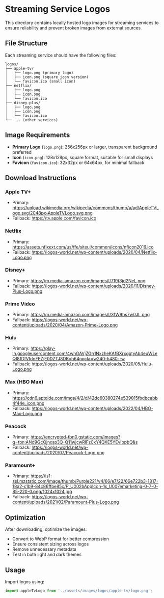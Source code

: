 # Streaming Service Logos

This directory contains locally hosted logo images for streaming services to ensure reliability and prevent broken images from external sources.

## File Structure

Each streaming service should have the following files:
```
logos/
├── apple-tv/
│   ├── logo.png (primary logo)
│   ├── icon.png (square icon version)
│   └── favicon.ico (small icon)
├── netflix/
│   ├── logo.png
│   ├── icon.png
│   └── favicon.ico
├── disney-plus/
│   ├── logo.png
│   ├── icon.png
│   └── favicon.ico
└── ... (other services)
```

## Image Requirements

- **Primary Logo** (`logo.png`): 256x256px or larger, transparent background preferred
- **Icon** (`icon.png`): 128x128px, square format, suitable for small displays
- **Favicon** (`favicon.ico`): 32x32px or 64x64px, for minimal fallback

## Download Instructions

### Apple TV+
- Primary: https://upload.wikimedia.org/wikipedia/commons/thumb/a/ad/AppleTVLogo.svg/2048px-AppleTVLogo.svg.png
- Fallback: https://tv.apple.com/favicon.ico

### Netflix
- Primary: https://assets.nflxext.com/us/ffe/siteui/common/icons/nficon2016.ico
- Fallback: https://logos-world.net/wp-content/uploads/2020/04/Netflix-Logo.png

### Disney+
- Primary: https://m.media-amazon.com/images/I/719t3jd2NeL.png
- Fallback: https://logos-world.net/wp-content/uploads/2020/11/Disney-Plus-Logo.png

### Prime Video
- Primary: https://m.media-amazon.com/images/I/31W9hs7w0JL.png
- Fallback: https://logos-world.net/wp-content/uploads/2020/04/Amazon-Prime-Logo.png

### Hulu
- Primary: https://play-lh.googleusercontent.com/4whGAVjZGrrlNxzheKAfBXrxggtyAb4euWLeQI8fDfVfdnFEZjE0DZTJ8DKoh64pqcIa=w240-h480-rw
- Fallback: https://logos-world.net/wp-content/uploads/2020/05/Hulu-Logo.png

### Max (HBO Max)
- Primary: https://cdn6.aptoide.com/imgs/4/2/d/42dc60380274e539015fbdbcabb4f44e_icon.png
- Fallback: https://logos-world.net/wp-content/uploads/2022/04/HBO-Max-Logo.png

### Peacock
- Primary: https://encrypted-tbn0.gstatic.com/images?q=tbn:ANd9GcQjnxsp3Q-Q11wjcwRIFz0xY4QXE5YEvibpbQ&s
- Fallback: https://logos-world.net/wp-content/uploads/2020/07/Peacock-Logo.png

### Paramount+
- Primary: https://is1-ssl.mzstatic.com/image/thumb/Purple221/v4/66/e7/22/66e722b3-1817-18a2-c1b9-84c86ffbe85c/P_U002bAppIcon-1x_U007emarketing-0-7-0-85-220-0.png/1024x1024.jpg
- Fallback: https://logos-world.net/wp-content/uploads/2021/02/Paramount-Plus-Logo.png

## Optimization

After downloading, optimize the images:
- Convert to WebP format for better compression
- Ensure consistent sizing across logos
- Remove unnecessary metadata
- Test in both light and dark themes

## Usage

Import logos using:
```typescript
import appleTvLogo from '../assets/images/logos/apple-tv/logo.png';
``` 